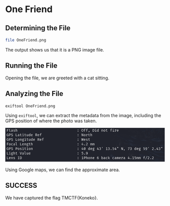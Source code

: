 # One Friend

## Determining the File

```bash
file OneFriend.png
```

The output shows us that it is a PNG image file.

## Running the File

Opening the file, we are greeted with a cat sitting.

## Analyzing the File

```bash
exiftool OneFriend.png
```

Using `exiftool`, we can extract the metadata from the image, including the GPS position of where the photo was taken.

![metadata](metadata.png)

Using Google maps, we can find the approximate area.

## SUCCESS

We have captured the flag TMCTF{Koneko}.
